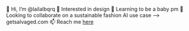 👋 Hi, I’m @lailalbqrq
👀 Interested in design
🌱 Learning to be a baby pm
💞 Looking to collaborate on a sustainable fashion AI use case --> getsalvaged.com
📫 Reach me [here]([url](https://www.linkedin.com/in/lailalbuquerque/))

<!---
lailalbqrq/lailalbqrq is a ✨ special ✨ repository because its `README.md` (this file) appears on your GitHub profile.
You can click the Preview link to take a look at your changes.
--->

